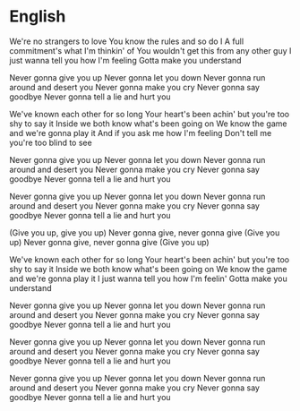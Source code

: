 # English

We're no strangers to love
You know the rules and so do I
A full commitment's what I'm thinkin' of
You wouldn't get this from any other guy
I just wanna tell you how I'm feeling
Gotta make you understand
 
Never gonna give you up
Never gonna let you down
Never gonna run around and desert you
Never gonna make you cry
Never gonna say goodbye
Never gonna tell a lie and hurt you
 
We've known each other for so long
Your heart's been achin' but you're too shy to say it
Inside we both know what's been going on
We know the game and we're gonna play it
And if you ask me how I'm feeling
Don't tell me you're too blind to see
 
Never gonna give you up
Never gonna let you down
Never gonna run around and desert you
Never gonna make you cry
Never gonna say goodbye
Never gonna tell a lie and hurt you
 
Never gonna give you up
Never gonna let you down
Never gonna run around and desert you
Never gonna make you cry
Never gonna say goodbye
Never gonna tell a lie and hurt you
 
(Give you up, give you up)
Never gonna give, never gonna give
(Give you up)
Never gonna give, never gonna give
(Give you up)
 
We've known each other for so long
Your heart's been achin' but you're too shy to say it
Inside we both know what's been going on
We know the game and we're gonna play it
I just wanna tell you how I'm feelin'
Gotta make you understand
 
Never gonna give you up
Never gonna let you down
Never gonna run around and desert you
Never gonna make you cry
Never gonna say goodbye
Never gonna tell a lie and hurt you
 
Never gonna give you up
Never gonna let you down
Never gonna run around and desert you
Never gonna make you cry
Never gonna say goodbye
Never gonna tell a lie and hurt you
 
Never gonna give you up
Never gonna let you down
Never gonna run around and desert you
Never gonna make you cry
Never gonna say goodbye
Never gonna tell a lie and hurt you

